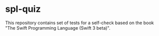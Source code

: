 # spl-quiz
This repository contains set of tests for a self-check based on the book "The Swift Programming Language (Swift 3 beta)".
